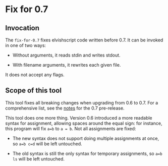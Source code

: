# Fix for 0.7

## Invocation

The `fix-for-0.7` fixes elvishscript code written before 0.7. It can be invoked in one of two ways:

*   Without arguments, it reads stdin and writes stdout.

*   With filename arguments, it rewrites each given file.

It does not accept any flags.

## Scope of this tool

This tool fixes all breaking changes when upgrading from 0.6 to 0.7. For a comprehensive list, see the [notes](https://github.com/elves/elvish/releases/tag/0.7) for the 0.7 pre-release.

This tool does one more thing. Version 0.6 introduced a more readable syntax for assignment, allowing spaces around the equal sign: for instance, this program will fix `a=b` to `a = b`. Not all assignments are fixed:

*   The new syntax does not support doing multiple assignments at once, so
    `a=b c=d` will be left untouched.

*   The old syntax is still the only syntax for temporary assignments, so `a=b
    ls` will be left untouched.

